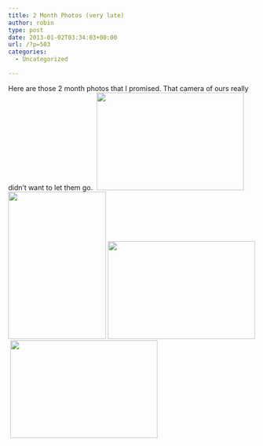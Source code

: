 ```yaml
---
title: 2 Month Photos (very late)
author: robin
type: post
date: 2013-01-02T03:34:03+00:00
url: /?p=503
categories:
  - Uncategorized

---
```

Here are those 2 month photos that I promised. That camera of ours really didn&#8217;t want to let them go.  [<img class="aligncenter size-medium wp-image-504" title="DSC_0007" src="http://robinandmike.com/wp-content/uploads/2013/01/DSC_0007-300x199.jpg" alt="" width="300" height="199" srcset="http://robinandmike.com/wp-content/uploads/2013/01/DSC_0007-300x199.jpg 300w, http://robinandmike.com/wp-content/uploads/2013/01/DSC_0007-1024x680.jpg 1024w" sizes="(max-width: 300px) 100vw, 300px" />][1] [<img class="aligncenter size-medium wp-image-507" title="DSC_0016" src="http://robinandmike.com/wp-content/uploads/2013/01/DSC_0016-199x300.jpg" alt="" width="199" height="300" srcset="http://robinandmike.com/wp-content/uploads/2013/01/DSC_0016-199x300.jpg 199w, http://robinandmike.com/wp-content/uploads/2013/01/DSC_0016-680x1024.jpg 680w, http://robinandmike.com/wp-content/uploads/2013/01/DSC_0016.jpg 1424w" sizes="(max-width: 199px) 100vw, 199px" />][2] [<img class="aligncenter size-medium wp-image-506" title="DSC_0013" src="http://robinandmike.com/wp-content/uploads/2013/01/DSC_0013-300x199.jpg" alt="" width="300" height="199" srcset="http://robinandmike.com/wp-content/uploads/2013/01/DSC_0013-300x199.jpg 300w, http://robinandmike.com/wp-content/uploads/2013/01/DSC_0013-1024x680.jpg 1024w" sizes="(max-width: 300px) 100vw, 300px" />][3] [<img class="aligncenter size-medium wp-image-505" title="DSC_0010" src="http://robinandmike.com/wp-content/uploads/2013/01/DSC_0010-300x199.jpg" alt="" width="300" height="199" srcset="http://robinandmike.com/wp-content/uploads/2013/01/DSC_0010-300x199.jpg 300w, http://robinandmike.com/wp-content/uploads/2013/01/DSC_0010-1024x680.jpg 1024w" sizes="(max-width: 300px) 100vw, 300px" />][4]

 [1]: http://robinandmike.com/wp-content/uploads/2013/01/DSC_0007.jpg
 [2]: http://robinandmike.com/wp-content/uploads/2013/01/DSC_0016.jpg
 [3]: http://robinandmike.com/wp-content/uploads/2013/01/DSC_0013.jpg
 [4]: http://robinandmike.com/wp-content/uploads/2013/01/DSC_0010.jpg